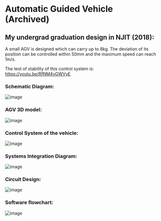 # Automatic Guided Vehicle (Archived)
## My undergrad graduation design in NJIT (2018):

A small AGV is designed which can carry up to 8kg. The deviation of its position can be controlled within 50mm and the maximum speed can reach 1m/s.

The test of stability of this control system is: https://youtu.be/RfNM4vGWVyE

### Schematic Diagram:

![image](https://user-images.githubusercontent.com/89890055/212583246-546d0b1e-39a4-4a84-9d8e-e6d72e9e8cda.png)

### AGV 3D model:

![image](https://user-images.githubusercontent.com/89890055/212583278-667ceb50-4eb1-432a-9290-7bec4debb72b.png)

### Control System of the vehicle:

![image](https://user-images.githubusercontent.com/89890055/212583401-dacf92c0-ca65-4253-a39b-2817a60f1360.png)

### Systems Integration Diagram:

![image](https://user-images.githubusercontent.com/89890055/212583434-e8c3bd0d-05c5-401e-83b8-3cbae2ab702e.png)

### Circuit Design:

![image](https://user-images.githubusercontent.com/89890055/212583669-a7460559-b7a3-4c9b-8a6e-cdbae02c4ce2.png)

### Software flowchart:

![image](https://user-images.githubusercontent.com/89890055/212583700-00a68fa2-9b75-4f60-9278-e78e58ad13c8.png)
